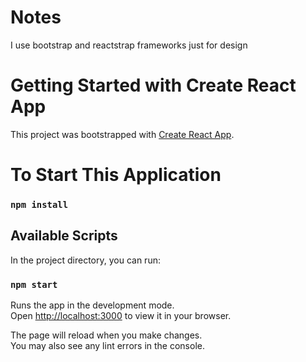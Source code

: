# Notes

I use bootstrap and reactstrap frameworks just for design

# Getting Started with Create React App

This project was bootstrapped with [Create React App](https://github.com/facebook/create-react-app).

# To Start This Application 
### `npm install`

## Available Scripts

In the project directory, you can run:

### `npm start`

Runs the app in the development mode.\
Open [http://localhost:3000](http://localhost:3000) to view it in your browser.

The page will reload when you make changes.\
You may also see any lint errors in the console.

